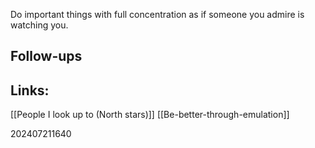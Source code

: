 Do important things with full concentration as if someone you admire is watching you. 


## Follow-ups


## Links: 
[[People I look up to (North stars)]]
[[Be-better-through-emulation]]



202407211640
